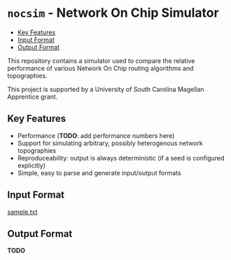 # `nocsim` - Network On Chip Simulator


<!-- vim-markdown-toc GFM -->

* [Key Features](#key-features)
* [Input Format](#input-format)
* [Output Format](#output-format)

<!-- vim-markdown-toc -->

This repository contains a simulator used to compare the relative performance
of various Network On Chip routing algorithms and topographies.

This project is supported by a University of South Carolina Magellan Apprentice
grant.

## Key Features

* Performance (**TODO**: add performance numbers here)
* Support for simulating arbitrary, possibly heterogenous network topographies
* Reproduceability: output is always deterministic (if a seed is configured
  explicitly)
* Simple, easy to parse and generate input/output formats

## Input Format

[sample.txt](./sample.txt)

## Output Format

**TODO**
